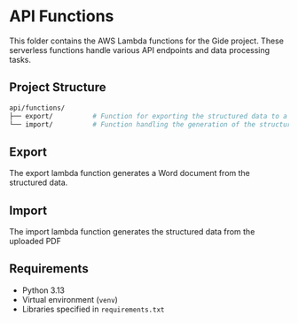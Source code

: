 # API Functions

This folder contains the AWS Lambda functions for the Gide project. These serverless functions handle various API endpoints and data processing tasks.

## Project Structure

```bash
api/functions/
├── export/          # Function for exporting the structured data to a template Word document
└── import/          # Function handling the generation of the structured data from the uploaded PDF
```

## Export

The export lambda function generates a Word document from the structured data.

## Import

The import lambda function generates the structured data from the uploaded PDF

## Requirements

- Python 3.13
- Virtual environment (`venv`)
- Libraries specified in `requirements.txt`
